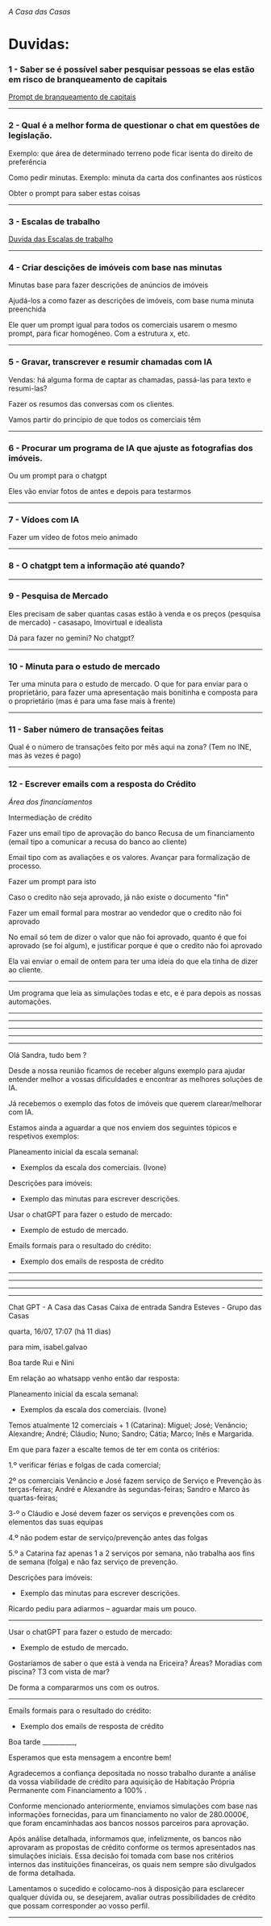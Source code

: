 *A Casa das Casas* 

# Duvidas:


### 1 - Saber se é possível saber pesquisar pessoas se elas estão em risco de branqueamento de capitais

[Prompt de branqueamento de capitais](branqueamento_de_capitais/prompt_branqueamento-de-capitais.md)

---------


### 2 - Qual é a melhor forma de questionar o chat em questões de legislação. 


Exemplo: que área de determinado terreno pode ficar isenta do direito de preferência 


Como pedir minutas. Exemplo: minuta da carta dos confinantes aos rústicos 

Obter o prompt para saber estas coisas 





---------------------------


### 3 - Escalas de trabalho 


[Duvida das Escalas de trabalho](Planeamento_escala_semanal/duvida.md)



----------------------------

### 4 - Criar descições de imóveis com base nas minutas

Minutas base para fazer descrições de anúncios de imóveis 

Ajudá-los a como fazer as descrições de imóveis, com base numa minuta preenchida 

Ele quer um prompt igual para todos os comerciais usarem o mesmo prompt, para ficar homogéneo. Com a estrutura x, etc. 


-----------------------------

### 5 - Gravar, transcrever e resumir chamadas com IA 

Vendas: há alguma forma de captar as chamadas, passá-las para texto e resumi-las? 

Fazer os resumos das conversas com os clientes. 

Vamos partir do princípio de que todos os comerciais têm 


--------------------------------


### 6 - Procurar um programa de IA que ajuste as fotografias dos imóveis. 

Ou um prompt para o chatgpt 

Eles vão enviar fotos de antes e depois para testarmos

----------------------------------


### 7 - Vídoes com IA

Fazer um vídeo de fotos meio animado 


------------------------


### 8 - O chatgpt tem a informação até quando? 


-----------------


### 9 - Pesquisa de Mercado

Eles precisam de saber quantas casas estão à venda e os preços (pesquisa de mercado) - casasapo, Imovirtual e idealista 

Dá para fazer no gemini? No chatgpt? 

-------------------------

### 10 - Minuta para o estudo de mercado
Ter uma minuta para o estudo de mercado. O que for para enviar para o proprietário, para fazer uma apresentação mais bonitinha e composta para o proprietário (mas é para uma fase mais à frente)






-----------------

### 11 - Saber número de transações feitas

Qual é o número de transações feito por mês aqui na zona? (Tem no INE, mas às vezes é pago) 



---------------------





### 12 - Escrever emails com a resposta do Crédito
*Área dos financiamentos*

Intermediação de crédito 

Fazer uns email tipo de aprovação do banco 
Recusa de um financiamento (email tipo a comunicar a recusa do banco ao cliente) 

Email tipo com as avaliações e os valores. Avançar para formalização de processo. 


Fazer um prompt para isto

Caso o credito não seja aprovado, já não existe o documento "fin"


Fazer um email formal para mostrar ao vendedor que o credito não foi aprovado 


No email só tem de dizer o valor que não foi aprovado, quanto é que foi aprovado (se foi algum), e justificar porque é que o credito não foi aprovado 

Ela vai enviar o email de ontem para ter uma ideia do que ela tinha de dizer ao cliente.

----------------------


Um programa que leia as simulações todas e etc, e é para depois as nossas automações.



-----------------------




------------------
---------------
------------------
----------------------


Olá Sandra, tudo bem ?

Desde a nossa reunião ficamos de receber alguns exemplo para ajudar entender melhor a vossas dificuldades e encontrar as melhores soluções de IA.

Já recebemos o exemplo das fotos de imóveis que querem clarear/melhorar com IA.

Estamos ainda a aguardar a que nos enviem dos seguintes tópicos e respetivos exemplos:

Planeamento inicial da escala semanal:
- Exemplos da escala dos comerciais. (Ivone)

Descrições para imóveis:
 - Exemplo das minutas para escrever descrições.

Usar o chatGPT para fazer o estudo de mercado:
- Exemplo de estudo de mercado.

Emails formais para o resultado do crédito:
- Exemplo dos emails de resposta de crédito

------------------
---------------
------------------
----------------------




Chat GPT - A Casa das Casas
Caixa de entrada
Sandra Esteves - Grupo das Casas
	
quarta, 16/07, 17:07 (há 11 dias)
	
para mim, isabel.galvao

Boa tarde Rui e Nini

 

Em relação ao whatsapp venho então dar resposta:

 

 

Planeamento inicial da escala semanal:

- Exemplos da escala dos comerciais. (Ivone)

 

 

Temos atualmente 12 comerciais + 1 (Catarina): Miguel; José; Venâncio; Alexandre; André; Cláudio; Nuno; Sandro; Cátia; Marco; Inês e Margarida.

 

Em que para fazer a escalte temos de ter em conta os critérios:

 

1.º verificar férias e folgas de cada comercial;

2º os comerciais Venâncio e José fazem serviço de Serviço e Prevenção às terças-feiras; André e Alexandre às segundas-feiras; Sandro e Marco às quartas-feiras;

3-º o Cláudio e José devem fazer os serviços e prevenções com os elementos das suas equipas

4.º não podem estar de serviço/prevenção antes das folgas

5.º a Catarina faz apenas 1 a 2 serviços por semana, não trabalha aos fins de semana (folga) e não faz serviço de prevenção.  

 

 

Descrições para imóveis:

- Exemplo das minutas para escrever descrições.

 

Ricardo pediu para adiarmos – aguardar mais um pouco.

 

 --------------------------------------------------

Usar o chatGPT para fazer o estudo de mercado:

- Exemplo de estudo de mercado.

 

 

Gostaríamos de saber o que está à venda na Ericeira? Áreas? Moradias com piscina? T3 com vista de mar?

 

De forma a compararmos uns com os outros.

 
------------------------------
Emails formais para o resultado do crédito:

- Exemplo dos emails de resposta de crédito

 

Boa tarde __________,

Esperamos que esta mensagem a encontre bem!

Agradecemos a confiança depositada no nosso trabalho durante a análise da vossa viabilidade de crédito para aquisição de Habitação Própria Permanente com Financiamento a 100% .

Conforme mencionado anteriormente, enviamos simulações com base nas informações fornecidas, para um financiamento no valor de 280.0000€, que foram encaminhadas aos bancos nossos parceiros para aprovação.

Após análise detalhada, informamos que, infelizmente, os bancos não aprovaram as propostas de crédito conforme os termos apresentados nas simulações iniciais. Essa decisão foi tomada com base nos critérios internos das instituições financeiras, os quais nem sempre são divulgados de forma detalhada.

Lamentamos o sucedido e colocamo-nos à disposição para esclarecer qualquer dúvida ou, se desejarem, avaliar outras possibilidades de crédito que possam corresponder ao vosso perfil.

 

---------------------